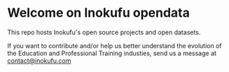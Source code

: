 # Welcome on Inokufu opendata

This repo hosts Inokufu's open source projects and open datasets.

If you want to contribute and/or help us better understand the evolution of the Education and Professional Training industies, send us a message at [contact@inokufu.com](mailto:contact@inokufu.com)
